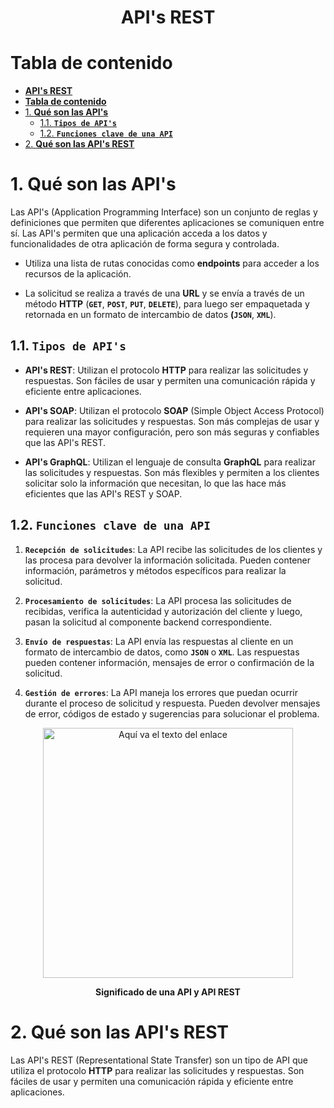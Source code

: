 <div align="center">

# **API's REST**

</div>

# **Tabla de contenido**
- [**API's REST**](#apis-rest)
- [**Tabla de contenido**](#tabla-de-contenido)
- [1. **Qué son las API's**](#1-qué-son-las-apis)
  - [1.1. **`Tipos de API's`**](#11-tipos-de-apis)
  - [1.2. **`Funciones clave de una API`**](#12-funciones-clave-de-una-api)
- [2. **Qué son las API's REST**](#2-qué-son-las-apis-rest)

# 1. **Qué son las API's**

Las API's (Application Programming Interface) son un conjunto de reglas y definiciones que permiten que diferentes aplicaciones se comuniquen entre sí. Las API's permiten que una aplicación acceda a los datos y funcionalidades de otra aplicación de forma segura y controlada.

- Utiliza una lista de rutas conocidas como **endpoints** para acceder a los recursos de la aplicación. 

- La solicitud se realiza a través de una **URL** y se envía a través de un método **HTTP** (**`GET`**, **`POST`**, **`PUT`**, **`DELETE`**), para luego ser empaquetada y retornada en un formato de intercambio de datos **(`JSON`**, **`XML`**).

## 1.1. **`Tipos de API's`**

- **API's REST**: Utilizan el protocolo **HTTP** para realizar las solicitudes y respuestas. Son fáciles de usar y permiten una comunicación rápida y eficiente entre aplicaciones.

- **API's SOAP**: Utilizan el protocolo **SOAP** (Simple Object Access Protocol) para realizar las solicitudes y respuestas. Son más complejas de usar y requieren una mayor configuración, pero son más seguras y confiables que las API's REST.

- **API's GraphQL**: Utilizan el lenguaje de consulta **GraphQL** para realizar las solicitudes y respuestas. Son más flexibles y permiten a los clientes solicitar solo la información que necesitan, lo que las hace más eficientes que las API's REST y SOAP.

## 1.2. **`Funciones clave de una API`**

1. **`Recepción de solicitudes`**: La API recibe las solicitudes de los clientes y las procesa para devolver la información solicitada. Pueden contener información, parámetros y métodos específicos para realizar la solicitud.

2. **`Procesamiento de solicitudes`**: La API procesa las solicitudes de recibidas, verifica la autenticidad y autorización del cliente y luego, pasan la solicitud al componente backend correspondiente.

3. **`Envío de respuestas`**: La API envía las respuestas al cliente en un formato de intercambio de datos, como **`JSON`** o **`XML`**. Las respuestas pueden contener información, mensajes de error o confirmación de la solicitud.

4. **`Gestión de errores`**: La API maneja los errores que puedan ocurrir durante el proceso de solicitud y respuesta. Pueden devolver mensajes de error, códigos de estado y sugerencias para solucionar el problema.

<p align="center">
  <img src="https://i.postimg.cc/TY21dHkZ/image-8.png" alt="Aquí va el texto del enlace" width="400">
</p>
<p align="center">
    <strong>Significado de una API y API REST</strong>
</p>

# 2. **Qué son las API's REST**

Las API's REST (Representational State Transfer) son un tipo de API que utiliza el protocolo **HTTP** para realizar las solicitudes y respuestas. Son fáciles de usar y permiten una comunicación rápida y eficiente entre aplicaciones.